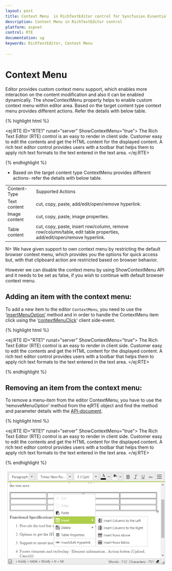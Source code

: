 ```yaml
---
layout: post
title: Context Menu  in RichTextEditor control for Syncfusion Essential ASP.NET Webform
description: Context Menu in RichTextEditor control
platform: aspnet
control: RTE
documentation: ug
keywords: RichTextEditor, Context Menu

---
```


# Context Menu 

Editor provides custom context menu support, which enables more interaction on the content modification and also it can be enabled dynamically. The showContextMenu property helps to enable custom context menu within editor area.
Based on the target content type context menu provides different actions. Refer the details with below table.

{% highlight html %}

<ej:RTE ID="RTE1" runat="server" ShowContextMenu="true">
    <RTEContent>
            The Rich Text Editor (RTE) control is an easy to render in
        client side. Customer easy to edit the contents and get the HTML content for
        the displayed content. A rich text editor control provides users with a toolbar
        that helps them to apply rich text formats to the text entered in the text
        area. 
    </RTEContent>
</ej:RTE>

{% endhighlight %}

* Based on the target content type ContextMenu provides different actions- refer the details with below table.

<table>
<tr>
<td>
Content-Type
</td>
<td>
Supported Actions 
</td>
</tr>
<tr>
<td>
Text content
</td>
<td>
cut, copy, paste, add/edit/open/remove hyperlink.
</td>
</tr>
<tr>
<td>
Image content
</td>
<td>
cut, copy, paste, image properties.
</td>
</tr>
<tr>
<td>
Table content
</td>
<td>
cut, copy, paste, insert row/column, remove row/column/table, edit table properties, add/edit/open/remove hyperlink.
</td>
</tr>
</table>

N> We have given support to own context menu by restricting the default browser context menu, which provides you the options for quick access but, with that clipboard action are restricted based on browser behavior. <BR>

However we can disable the context menu by using ShowContextMenu API and it needs to be set as false, if you wish to continue with default browser context menu.

## Adding an item with the context menu:

To add a new item to the editor `ContextMenu`, you need to use the ‘[insertMenuOption’](http://help.syncfusion.com/js/api/ejrte#methods:insertMenuOption "") method and in order to handle the ContextMenu item click using the ‘[contextMenuClick](http://help.syncfusion.com/js/api/ejrte#events:contextMenuClick "")’ client side-event.

{% highlight html %}

<ej:RTE ID="RTE1" runat="server" ShowContextMenu="true">
    <RTEContent>
            The Rich Text Editor (RTE) control is an easy to render in
        client side. Customer easy to edit the contents and get the HTML content for
        the displayed content. A rich text editor control provides users with a toolbar
        that helps them to apply rich text formats to the text entered in the text
        area. 
    </RTEContent>
</ej:RTE>
<script>
    $("#<%=RTE1.ClientID%>").ejRTE({ contextMenuClick: function(args){//handle menu-item click action.
    } });
    var rteObj =  $("#<%=RTE1.ClientID%>").data("ejRTE");// Inserts new item to the ContextMenu 
    rteObj.insertMenuOption({newItem:"Show Table Details",                                                 
    targetItem: "Table Properties",
    insertType:("insertAfter"),
    menuType:{text:false,image:false,hyperlink:false,table:true},                             
    spriteCssClass:"e-rte-toolbar-icon tableProperties"});
</script>

{% endhighlight %}


## Removing an item from the context menu:
  To remove a menu-item from the editor ContextMenu, you have to use the ‘removeMenuOption’ method from the ejRTE object and find the method and parameter details with the [API-document](http://help.syncfusion.com/js/api/ejrte#methods:removeMenuOption "").

{% highlight html %}

<ej:RTE ID="RTE1" runat="server" ShowContextMenu="true">
    <RTEContent>
            The Rich Text Editor (RTE) control is an easy to render in
        client side. Customer easy to edit the contents and get the HTML content for
        the displayed content. A rich text editor control provides users with a toolbar
        that helps them to apply rich text formats to the text entered in the text
        area. 
    </RTEContent>
</ej:RTE>
<script>
    var rteObj = $("#<%=RTE1.ClientID%>").data("ejRTE"); 
    rteObj.removeMenuOption("Table-Properties");
</script> 

{% endhighlight %}

![](contextMenu_images/img1.png)